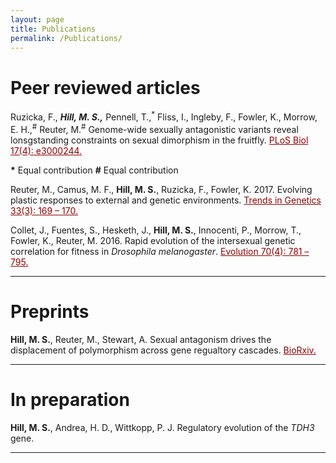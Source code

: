 ```yaml
---
layout: page
title: Publications
permalink: /Publications/
---
```

<!-- Global site tag (gtag.js) - Google Analytics -->
<script async src="https://www.googletagmanager.com/gtag/js?id=UA-111105866-1"></script>
<script>
  window.dataLayer = window.dataLayer || [];
  function gtag(){dataLayer.push(arguments);}
  gtag('js', new Date());

  gtag('config', 'UA-111105866-1');
</script>

<h1>Peer reviewed articles</h1>


Ruzicka, F.,<sup>*</sup> <b>Hill, M. S.,<sup>*</sup></b> Pennell, T.,<sup>*</sup> Fliss, I., Ingleby, F., Fowler, K., Morrow, E. H.,<sup>#</sup> Reuter, M.<sup>#</sup> Genome-wide sexually antagonistic variants reveal lonsgstanding constraints on sexual dimorphism in the fruitfly. <a href="https://doi.org/10.1371/journal.pbio.3000244" style="color:#8b0000">PLoS Biol 17(4): e3000244.</a>

<b>*</b> Equal contribution
<b>#</b> Equal contribution

Reuter, M., Camus, M. F., <b>Hill, M. S.</b>, Ruzicka, F., Fowler, K. 2017. Evolving plastic responses to external and genetic environments. <a href="http://ac.els-cdn.com/S0168952517300045/1-s2.0-S0168952517300045-main.pdf?_tid=2a7d67f6-ebee-11e6-a180-00000aab0f26&acdnat=1486332062_e1b2719461cfd3704c1c2a321a7177ee" style="color:#8b0000">Trends in Genetics 33(3): 169 – 170.</a>

Collet, J., Fuentes, S., Hesketh, J., <b>Hill, M. S.</b>, Innocenti, P., Morrow, T., Fowler, K., Reuter, M. 2016. Rapid evolution of the intersexual genetic correlation for fitness in <i>Drosophila melanogaster</i>. <a href="http://onlinelibrary.wiley.com/doi/10.1111/evo.12892/epdf" style="color:#8b0000">Evolution 70(4): 781 – 795.</a>

<hr>

<h1>Preprints</h1>

<b>Hill, M. S.</b>, Reuter, M., Stewart, A. Sexual antagonism drives the displacement of polymorphism across gene regualtory cascades. <a href="https://www.biorxiv.org/content/early/2018/10/29/454959" style="color:#8b0000">BioRxiv.</a>

<hr>

<h1>In preparation</h1>

<b>Hill, M. S.</b>, Andrea, H. D., Wittkopp, P. J. Regulatory evolution of the <i>TDH3</i> gene. 

<hr>
